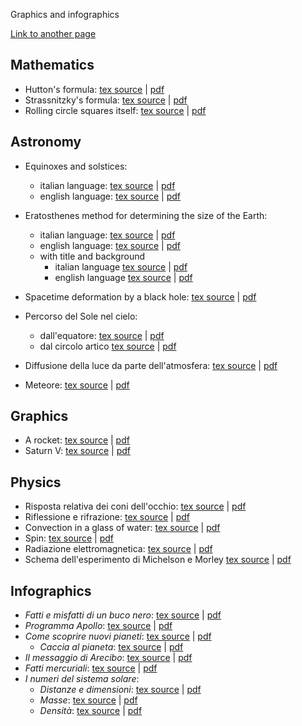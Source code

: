 Graphics and infographics

[Link to another page](./infogragiche.html)

## Mathematics

* Hutton's formula: [tex source](https://github.com/ulaulaman/tikzdraw/blob/master/hutton_formula.tex) | [pdf](https://github.com/ulaulaman/tikzdraw/blob/master/pdf/hutton_formula.pdf)
* Strassnitzky's formula: [tex source](https://github.com/ulaulaman/tikzdraw/blob/master/strassnitzky_formula.tex) | [pdf](https://github.com/ulaulaman/tikzdraw/blob/master/pdf/strassnitzky_formula.pdf)
* Rolling circle squares itself: [tex source](https://github.com/ulaulaman/tikzdraw/blob/master/rolling_circle.tex) | [pdf](https://github.com/ulaulaman/tikzdraw/blob/master/pdf/rolling_circle.pdf)

## Astronomy

* Equinoxes and solstices:
  * italian language: [tex source](https://github.com/ulaulaman/tikzdraw/blob/master/equinox_solstice-it.tex) | [pdf](https://github.com/ulaulaman/tikzdraw/blob/master/pdf/equinozi_solstizi.pdf)
  * english language: [tex source](https://github.com/ulaulaman/tikzdraw/blob/master/equinox_solstice-en.tex) | [pdf](https://github.com/ulaulaman/tikzdraw/blob/master/pdf/equinoxes_solstices.pdf)
  
* Eratosthenes method for determining the size of the Earth:
  * italian language: [tex source](https://github.com/ulaulaman/tikzdraw/blob/master/eratosthenes-it.tex) | [pdf](https://github.com/ulaulaman/tikzdraw/blob/master/pdf/eratosthenes-it.pdf)
  * english language: [tex source](https://github.com/ulaulaman/tikzdraw/blob/master/eratosthenes-en.tex) | [pdf](https://github.com/ulaulaman/tikzdraw/blob/master/pdf/eratosthenes-en.pdf)
  * with title and background
    * italian language [tex source](https://github.com/ulaulaman/tikzdraw/blob/master/eratosthenes-infographic-it.tex) | [pdf](https://github.com/ulaulaman/tikzdraw/blob/master/pdf/eratosthenes-infographic-it.pdf)
    * english language [tex source](https://github.com/ulaulaman/tikzdraw/blob/master/eratosthenes-infographic-en.tex) | [pdf](https://github.com/ulaulaman/tikzdraw/blob/master/pdf/eratosthenes-infographic-en.pdf)

* Spacetime deformation by a black hole: [tex source](https://github.com/ulaulaman/tikzdraw/blob/master/spacetime_deformation.tex) | [pdf](https://github.com/ulaulaman/tikzdraw/blob/master/pdf/spacetime_deformation.pdf)

* Percorso del Sole nel cielo:
  * dall'equatore: [tex source](https://github.com/ulaulaman/tikzdraw/blob/master/crepuscolo_equatore.tex) | [pdf](https://github.com/ulaulaman/tikzdraw/blob/master/pdf/crepuscolo01_equatore.pdf)
  * dal circolo artico [tex source](https://github.com/ulaulaman/tikzdraw/blob/master/crepuscolo_circolo_artico.tex) | [pdf](https://github.com/ulaulaman/tikzdraw/blob/master/pdf/crepuscolo02_circolo_artico.pdf)

* Diffusione della luce da parte dell'atmosfera: [tex source](https://github.com/ulaulaman/tikzdraw/blob/master/diffusione_luce.tex) | [pdf](https://github.com/ulaulaman/tikzdraw/blob/master/pdf/diffusione_luce.pdf)

* Meteore: [tex source](https://github.com/ulaulaman/tikzdraw/blob/master/meteore.tex) | [pdf](https://github.com/ulaulaman/tikzdraw/blob/master/pdf/meteore.pdf)

## Graphics

* A rocket: [tex source](https://github.com/ulaulaman/tikzdraw/blob/master/rocket.tex) | [pdf](https://github.com/ulaulaman/tikzdraw/blob/master/pdf/rocket.pdf)
* Saturn V: [tex source](https://github.com/ulaulaman/tikzdraw/blob/master/saturnV.tex) | [pdf](https://github.com/ulaulaman/tikzdraw/blob/master/pdf/saturnV.pdf)

## Physics

* Risposta relativa dei coni dell'occhio: [tex source](https://github.com/ulaulaman/tikzdraw/blob/master/risposta_coni.tex) | [pdf](https://github.com/ulaulaman/tikzdraw/blob/master/pdf/risposta_coni.pdf)
* Riflessione e rifrazione: [tex source](https://github.com/ulaulaman/tikzdraw/blob/master/riflessione-rifrazione.tex) | [pdf](https://github.com/ulaulaman/tikzdraw/blob/master/pdf/riflessione-rifrazione.pdf)
* Convection in a glass of water: [tex source](https://github.com/ulaulaman/tikzdraw/blob/master/convezione.tex) | [pdf](https://github.com/ulaulaman/tikzdraw/blob/master/pdf/ghiaccio.pdf)
* Spin: [tex source](https://github.com/ulaulaman/tikzdraw/blob/master/spin.tex) | [pdf](https://github.com/ulaulaman/tikzdraw/blob/master/pdf/spin.pdf)
* Radiazione elettromagnetica: [tex source](https://github.com/ulaulaman/tikzdraw/blob/master/radiazione_em.tex) | [pdf](https://github.com/ulaulaman/tikzdraw/blob/master/pdf/radiazione_em.pdf)
* Schema dell'esperimento di Michelson e Morley [tex source](https://github.com/ulaulaman/tikzdraw/blob/master/michelson_morley.tex) | [pdf](https://github.com/ulaulaman/tikzdraw/blob/master/pdf/michelson_morley.pdf)

## Infographics

* *Fatti e misfatti di un buco nero*: [tex source](https://github.com/ulaulaman/tikzdraw/blob/master/infographics/buco_nero.tex) | [pdf](https://github.com/ulaulaman/tikzdraw/blob/master/infographics/pdf/buco_nero.pdf)
* *Programma Apollo*: [tex source](https://github.com/ulaulaman/tikzdraw/blob/master/infographics/luna-programma_apollo.tex) | [pdf](https://github.com/ulaulaman/tikzdraw/blob/master/infographics/pdf/luna-programma_apollo.pdf)
* *Come scoprire nuovi pianeti*: [tex source](https://github.com/ulaulaman/tikzdraw/blob/master/infographics/esopianeti.tex) | [pdf](https://github.com/ulaulaman/tikzdraw/blob/master/pdf/esopianeti.pdf)
  * *Caccia al pianeta*: [tex source](https://github.com/ulaulaman/tikzdraw/blob/master/infographics/transito-mini_guida.tex) | [pdf](https://github.com/ulaulaman/tikzdraw/blob/master/infographics/pdf/transito-mini_guida.pdf)
* *Il messaggio di Arecibo*: [tex source](https://github.com/ulaulaman/tikzdraw/blob/master/infographics/messaggio_arecibo.tex) | [pdf](https://github.com/ulaulaman/tikzdraw/blob/master/infographics/pdf/arecibo.pdf)
* *Fatti mercuriali*: [tex source](https://github.com/ulaulaman/tikzdraw/blob/master/infographics/mercury_facts.tex) | [pdf](https://github.com/ulaulaman/tikzdraw/blob/master/infographics/pdf/mercury_facts.pdf)
* *I numeri del sistema solare*:
  * *Distanze e dimensioni*: [tex source](https://github.com/ulaulaman/tikzdraw/blob/master/infographics/sistema_solare-distanze_dimensioni.tex) | [pdf](https://github.com/ulaulaman/tikzdraw/blob/master/infographics/pdf/sistema_solare_info.pdf)
  * *Masse*: [tex source](https://github.com/ulaulaman/tikzdraw/blob/master/infographics/sistema_solare_masse.tex) | [pdf](https://github.com/ulaulaman/tikzdraw/blob/master/infographics/pdf/sistema_solare_masse.pdf)
  * *Densità*: [tex source](https://github.com/ulaulaman/tikzdraw/blob/master/infographics/sistema_solare_densita.tex) | [pdf](https://github.com/ulaulaman/tikzdraw/blob/master/infographics/pdf/sistema_solare_densita.pdf)

